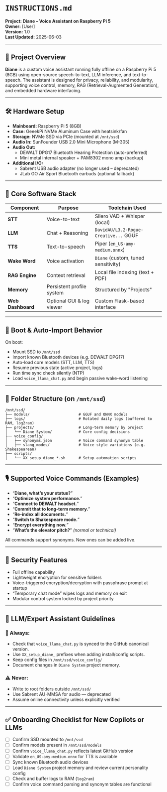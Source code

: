 # `INSTRUCTIONS.md`
**Project: Diane – Voice Assistant on Raspberry Pi 5**  
**Owner:** [User]  
**Version:** 1.0  
**Last Updated:** 2025-06-03  

---

## 🧠 Project Overview

**Diane** is a custom voice assistant running fully offline on a Raspberry Pi 5 (8GB) using open-source speech-to-text, LLM inference, and text-to-speech. The assistant is designed for privacy, reliability, and modularity, supporting voice control, memory, RAG (Retrieval-Augmented Generation), and embedded hardware interfacing.

---

## 🛠️ Hardware Setup

- **Mainboard:** Raspberry Pi 5 (8GB)
- **Case:** GeeekPi NVMe Aluminum Case with heatsink/fan
- **Storage:** NVMe SSD via PCIe (mounted at `/mnt/ssd`)
- **Audio In:** SunFounder USB 2.0 Mini Microphone (M-305)
- **Audio Out:**  
  - DEWALT DPG17 Bluetooth Hearing Protection (auto-preferred)
  - Mini metal internal speaker + PAM8302 mono amp (backup)
- **Additional I/O:**  
  - Sabrent USB audio adapter (no longer used – deprecated)  
  - JLab GO Air Sport Bluetooth earbuds (optional fallback)

---

## 🧩 Core Software Stack

| Component             | Purpose                      | Toolchain Used                        |
|----------------------|------------------------------|---------------------------------------|
| **STT**              | Voice-to-text                | Silero VAD + Whisper (local)          |
| **LLM**              | Chat + Reasoning             | `DavidAU/L3.2-Rogue-Creative...` GGUF |
| **TTS**              | Text-to-speech               | Piper (`en_US-amy-medium.onnx`)       |
| **Wake Word**        | Voice activation             | `Diane` (custom, tuned sensitivity)   |
| **RAG Engine**       | Context retrieval            | Local file indexing (text + PDF)      |
| **Memory**           | Persistent profile system    | Structured by "Projects"              |
| **Web Dashboard**    | Optional GUI & log viewer    | Custom Flask-based interface          |

---

## 🔁 Boot & Auto-Import Behavior

On boot:
- Mount SSD to `/mnt/ssd`
- Import known Bluetooth devices (e.g. DEWALT DPG17)
- Auto-load core models (STT, LLM, TTS)
- Resume previous state (active project, logs)
- Run time sync check silently (NTP)
- Load `voice_llama_chat.py` and begin passive wake-word listening

---

## 📁 Folder Structure (on `/mnt/ssd`)

```
/mnt/ssd/
├── models/                      # GGUF and ONNX models
├── logs/                        # Rotated daily logs (buffered to RAM, log2ram)
├── projects/                    # Long-term memory by project
│   └── Diane System/            # Core config decisions
├── voice_config/
│   ├── synonyms.json            # Voice command synonym table
│   ├── slang_modes/             # Voice style variations (e.g. Shakespearean)
├── scripts/
│   └── XX_setup_diane_*.sh      # Setup automation scripts
```

---

## 🎙️ Supported Voice Commands (Examples)

- “**Diane, what’s your status?**”  
- “**Optimize system performance.**”
- “**Connect to DEWALT headset.**”
- “**Commit that to long-term memory.**”
- “**Re-index all documents.**”
- “**Switch to Shakespeare mode.**”
- “**Encrypt everything now.**”
- “**What’s the elevator pitch?**” *(normal or technical)*

All commands support synonyms. New ones can be added live.

---

## 🔐 Security Features

- Full offline capability
- Lightweight encryption for sensitive folders
- Voice-triggered encryption/decryption with passphrase prompt at startup
- “Temporary chat mode” wipes logs and memory on exit
- Modular control system locked by project priority

---

## 🧠 LLM/Expert Assistant Guidelines

### 📌 Always:

- Check that `voice_llama_chat.py` is synced to the GitHub canonical version.
- Use `XX_setup_diane_` prefixes when adding install/config scripts.
- Keep config files in `/mnt/ssd/voice_config/`
- Document changes in `Diane System` project memory.

### ⚠️ Never:

- Write to root folders outside `/mnt/ssd/`
- Use Sabrent AU-MMSA for audio — deprecated
- Assume online connectivity unless explicitly verified

---

## ✅ Onboarding Checklist for New Copilots or LLMs

- [ ] Confirm SSD mounted to `/mnt/ssd`
- [ ] Confirm models present in `/mnt/ssd/models`
- [ ] Confirm `voice_llama_chat.py` reflects latest GitHub version
- [ ] Validate `en_US-amy-medium.onnx` for TTS is available
- [ ] Sync known Bluetooth audio devices
- [ ] Load `Diane System` project memory and review current personality config
- [ ] Check and buffer logs to RAM (`log2ram`)
- [ ] Confirm voice command parsing and synonym tables are functional
